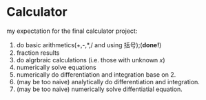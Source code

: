 # Calculator

my expectation for the final calculator project:

1. do basic arithmetics(+,-,*,/ and using 括号);(**done!**)
2. fraction results
3. do algrbraic calculations (i.e. those with unknown $x$)
4. numerically solve equations
5. numerically do differentiation and integration base on 2.
6. (may be too naive) analytically do differentiation and integration.
7. (may be too naive) numerically solve diffentiatial equation.
